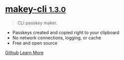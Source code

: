 <!-- [<img src="" alt="logo" width="200"/>](/) -->

# [**makey-cli** **<small>1.3.0</small>**](/)

> CLI passkey maker.

- Passkeys created and copied right to your clipboard
- No network connections, logging, or cache
- Free and open source

[Github](https://github.com/boldandbrad/makey-cli "Github")
[Learn More](#makey-cli "Learn More")

<!-- ![color](#) -->

